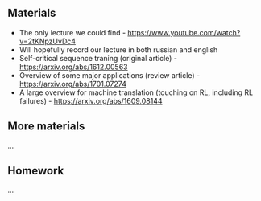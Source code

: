 ## Materials
* The only lecture we could find - https://www.youtube.com/watch?v=2tKNpzUvDc4	
* Will hopefully record our lecture in both russian and english
* Self-critical sequence traning (original article) - https://arxiv.org/abs/1612.00563
* Overview of some major applications (review article) - https://arxiv.org/abs/1701.07274
* A large overview for machine translation (touching on RL, including RL failures) - https://arxiv.org/abs/1609.08144


## More materials
...

## Homework
...
